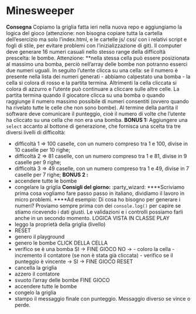 Minesweeper
===

**Consegna**
Copiamo la griglia fatta ieri nella nuova repo e aggiungiamo la logica del gioco (attenzione: non bisogna copiare tutta la cartella dell’esercizio ma solo l’index.html, e le cartelle js/ css/ con i relativi script e fogli di stile, per evitare problemi con l’inizializzazione di git).
Il computer deve generare 16 numeri casuali nello stesso range della difficoltà prescelta: le bombe. Attenzione: **nella stessa cella può essere posizionata al massimo una bomba, perciò nell’array delle bombe non potranno esserci due numeri uguali.
In seguito l’utente clicca su una cella: se il numero è presente nella lista dei numeri generati - abbiamo calpestato una bomba - la cella si colora di rosso e la partita termina. Altrimenti la cella cliccata si colora di azzurro e l’utente può continuare a cliccare sulle altre celle.
La partita termina quando il giocatore clicca su una bomba o quando raggiunge il numero massimo possibile di numeri consentiti (ovvero quando ha rivelato tutte le celle che non sono bombe).
Al termine della partita il software deve comunicare il punteggio, cioè il numero di volte che l’utente ha cliccato su una cella che non era una bomba.
**BONUS 1:**
Aggiungere una `select` accanto al bottone di generazione, che fornisca una scelta tra tre diversi livelli di difficoltà:
- difficoltà 1 ⇒ 100 caselle, con un numero compreso tra 1 e 100, divise in 10 caselle per 10 righe;
- difficoltà 2 ⇒ 81 caselle, con un numero compreso tra 1 e 81, divise in 9 caselle per 9 righe;
- difficoltà 3 ⇒ 49 caselle, con un numero compreso tra 1 e 49, divise in 7 caselle per 7 righe;
**BONUS 2 :**
- accendere tutte le bombe
- congelare la griglia
**Consigli del giorno:** :party_wizard:
****Scriviamo prima cosa vogliamo fare passo passo in italiano, dividiamo il lavoro in micro problemi.
****Ad esempio:
Di cosa ho bisogno per generare i numeri?
Proviamo sempre prima con dei `console.log()` per capire se stiamo ricevendo i dati giusti.
Le validazioni e i controlli possiamo farli anche in un secondo momento.
LOGICA VISTA IN CLASSE
PLAY
- leggo la proprietà della griglia (livello)
- RESET
- genero il playground
- genero le bombe
CLICK DELLA CELLA
- verifico se è una bomba
  SI -> FINE GIOCO
  NO -> - coloro la cella
        - incremento il contatore (se non è stata già cliccata)
        - verifico se il punteggio è vincente -> SI -> FINE GIOCO
RESET
- cancella la griglia
- azzero il contatore
- svuoto l’array delle bombe
FINE GIOCO
- accendere tutte le bombe
- congelo la griglia
- stampo il messaggio finale con punteggio. Messaggio diverso se vince o perde. 

